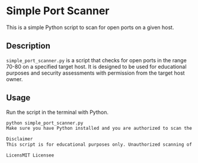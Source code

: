 # Simple Port Scanner

This is a simple Python script to scan for open ports on a given host.

## Description

`simple_port_scanner.py` is a script that checks for open ports in the range 70-80 on a specified target host. It is designed to be used for educational purposes and security assessments with permission from the target host owner.

## Usage

Run the script in the terminal with Python.

```bash
python simple_port_scanner.py
Make sure you have Python installed and you are authorized to scan the target host.

Disclaimer
This script is for educational purposes only. Unauthorized scanning of networks or hosts is illegal. Always ensure you have explicit permission to scan a network or host.

LicensMIT Licensee